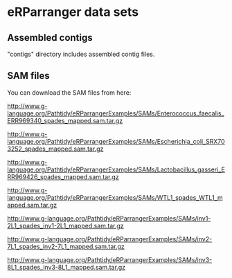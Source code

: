 # eRParranger data sets
## Assembled contigs
"contigs" directory includes assembled contig files.

## SAM files
You can download the SAM files from here:

http://www.g-language.org/Pathtidy/eRParrangerExamples/SAMs/Enterococcus_faecalis_ERR969340_spades_mapped.sam.tar.gz

http://www.g-language.org/Pathtidy/eRParrangerExamples/SAMs/Escherichia_coli_SRX703252_spades_mapped.sam.tar.gz

http://www.g-language.org/Pathtidy/eRParrangerExamples/SAMs/Lactobacillus_gasseri_ERR969426_spades_mapped.sam.tar.gz

http://www.g-language.org/Pathtidy/eRParrangerExamples/SAMs/WTL1_spades_WTL1_mapped.sam.tar.gz

http://www.g-language.org/Pathtidy/eRParrangerExamples/SAMs/inv1-2L1_spades_inv1-2L1_mapped.sam.tar.gz

http://www.g-language.org/Pathtidy/eRParrangerExamples/SAMs/inv2-7L1_spades_inv2-7L1_mapped.sam.tar.gz

http://www.g-language.org/Pathtidy/eRParrangerExamples/SAMs/inv3-8L1_spades_inv3-8L1_mapped.sam.tar.gz

